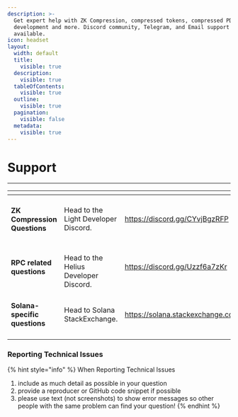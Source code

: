 ```yaml
---
description: >-
  Get expert help with ZK Compression, compressed tokens, compressed PDAs, local
  development and more. Discord community, Telegram, and Email support
  available.
icon: headset
layout:
  width: default
  title:
    visible: true
  description:
    visible: true
  tableOfContents:
    visible: true
  outline:
    visible: true
  pagination:
    visible: false
  metadata:
    visible: true
---
```


# Support

***

<table data-view="cards"><thead><tr><th></th><th></th><th data-hidden data-card-target data-type="content-ref"></th></tr></thead><tbody><tr><td><h4>ZK Compression Questions</h4></td><td>Head to the Light Developer Discord.</td><td><a href="https://discord.gg/CYvjBgzRFP">https://discord.gg/CYvjBgzRFP</a></td></tr><tr><td><h4>RPC related questions</h4></td><td><br>Head to the Helius Developer Discord.</td><td><a href="https://discord.gg/Uzzf6a7zKr">https://discord.gg/Uzzf6a7zKr</a></td></tr><tr><td><h4>Solana-specific questions</h4></td><td>Head to Solana StackExchange.</td><td><a href="https://solana.stackexchange.com/">https://solana.stackexchange.com/</a></td></tr></tbody></table>

### Reporting Technical Issues

{% hint style="info" %}
When Reporting Technical Issues

1. include as much detail as possible in your question
2. provide a reproducer or GitHub code snippet if possible
3. please use text (not screenshots) to show error messages so other people with the same problem can find your question!
{% endhint %}



